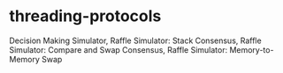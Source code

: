 # threading-protocols
Decision Making Simulator, 
Raffle Simulator: Stack Consensus, 
Raffle Simulator: Compare and Swap Consensus, 
Raffle Simulator: Memory-to-Memory Swap
